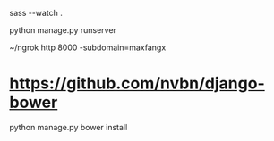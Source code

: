 sass --watch .

python manage.py runserver

~/ngrok http 8000 -subdomain=maxfangx

# https://github.com/nvbn/django-bower
python manage.py bower install
